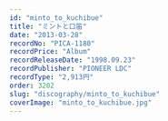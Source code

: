 ```yaml
---
id: "minto_to_kuchibue"
title: "ミントと口笛"
date: "2013-03-28"
recordNo: "PICA-1180"
recordPrice: "Album"
recordReleaseDate: "1998.09.23"
recordPublisher: "PIONEER LDC"
recordType: "2,913円"
order: 3202
slug: "discography/minto_to_kuchibue"
coverImage: "minto_to_kuchibue.jpg"
---
```




